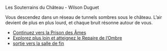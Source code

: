 Les Souterrains du Château - Wilson Duguet

Vous descendez dans un réseau de tunnels sombres sous le château.
L’air devient de plus en plus lourd, et chaque bruit résonne autour de vous.

- [Continuez vers la Prison des Âmes]()
- [Explorez plus loin et atteignez le Repaire de l’Ombre]()
- [sortie vers la salle de fin]()
